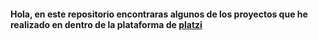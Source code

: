 #### Hola, en este repositorio encontraras algunos de los proyectos que he realizado en dentro de la plataforma de [platzi](www.platzi.com)
